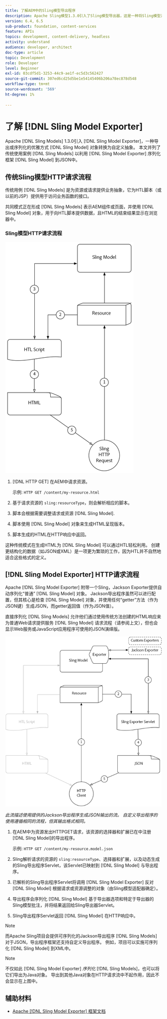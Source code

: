 ```yaml
---
title: 了解AEM中的Sling模型导出程序
description: Apache Sling模型1.3.0引入了Sling模型导出器，这是一种将Sling模型对象导出或序列化为自定义抽象的优雅方法。 本文并列了使用Sling模型填充HTL脚本的传统用例，以及利用Sling模型导出器框架将Sling模型序列化为JSON。
version: 6.4, 6.5
sub-product: foundation, content-services
feature: APIs
topics: development, content-delivery, headless
activity: understand
audience: developer, architect
doc-type: article
topic: Development
role: Developer
level: Beginner
exl-id: 03cdf5d1-3253-44c9-ae1f-ec5d3c562427
source-git-commit: 307ed6cd25d5be1e54145406b206a78ec878d548
workflow-type: tm+mt
source-wordcount: '569'
ht-degree: 1%

---
```


# 了解 [!DNL Sling Model Exporter]

Apache [!DNL Sling Models] 1.3.0引入 [!DNL Sling Model Exporter]，一种导出或序列化的优雅方式 [!DNL Sling Model] 对象转换为自定义抽象。 本文并列了传统使用案例 [!DNL Sling Models] 以利用 [!DNL Sling Model Exporter] 序列化框架 [!DNL Sling Model] 到JSON中。

## 传统Sling模型HTTP请求流程

传统用例 [!DNL Sling Models] 是为资源或请求提供业务抽象，它为HTL脚本（或以前的JSP）提供用于访问业务函数的接口。

共同模式正在形成 [!DNL Sling Models] 表示AEM组件或页面，并使用 [!DNL Sling Model] 对象，用于向HTL脚本提供数据，且HTML的结束结果显示在浏览器中。

### Sling模型HTTP请求流程

![Sling模型请求流](./assets/understand-sling-model-exporter/sling-model-request-flow.png)

1. [!DNL HTTP GET] 在AEM中请求资源。

   示例: `HTTP GET /content/my-resource.html`

1. 基于请求资源的 `sling:resourceType`，则会解析相应的脚本。

1. 脚本会根据需要调整请求或资源 [!DNL Sling Model].

1. 脚本使用 [!DNL Sling Model] 对象来生成HTML呈现版本。

1. 脚本生成的HTML在HTTP响应中返回。

这种传统模式在生成HTML为 [!DNL Sling Model] 可以通过HTL轻松利用。 创建更结构化的数据（如JSON或XML）是一项更为繁琐的工作，因为HTL并不自然地适合这些格式的定义。

## [!DNL Sling Model Exporter] HTTP请求流程

Apache [!DNL Sling Model Exporter] 附带一个Sling，Jackson Exporter提供自动序列化“普通” [!DNL Sling Model] 对象。 Jackson导出程序虽然可以进行配置，但其核心是检查 [!DNL Sling Model] 对象，并使用任何“getter”方法（作为JSON键）生成JSON，而getter返回值（作为JSON值）。

直接序列化 [!DNL Sling Models] 允许他们通过使用传统方法创建的HTML响应来为普通Web请求提供服务 [!DNL Sling Model] 请求流程（请参阅上文），但也会显示Web服务或JavaScript应用程序可使用的JSON演绎版。

![Sling模型导出程序HTTP请求流程](./assets/understand-sling-model-exporter/sling-model-exporter-request-flow.png)

*此流描述使用提供的Jackson导出程序生成JSON输出的流。 自定义导出程序的使用遵循相同的流程，但其输出格式相同。*

1. 在AEM中为资源发出HTTPGET请求，该资源的选择器和扩展已在中注册 [!DNL Sling Model]的导出程序。

   示例: `HTTP GET /content/my-resource.model.json`

1. Sling解析请求的资源的 `sling:resourceType`、选择器和扩展，以及动态生成的Sling导出程序Servlet，该Servlet已映射到 [!DNL Sling Model] 与导出程序。
1. 已解析的Sling导出程序Servlet将调用 [!DNL Sling Model Exporter] 反对 [!DNL Sling Model] 根据请求或资源调整的对象（由Sling模型适配器确定）。
1. 导出程序会序列化 [!DNL Sling Model] 基于导出器选项和特定于导出器的Sling模型批注，并将结果返回给Sling导出器Servlet。
1. Sling导出程序Servlet返回 [!DNL Sling Model] 在HTTP响应中。

>[!NOTE]
>
>而Apache Sling项目会提供可序列化的Jackson导出程序 [!DNL Sling Models] 对于JSON，导出程序框架还支持自定义导出程序。 例如，项目可以实施可序列化 [!DNL Sling Model] 到XML中。

>[!NOTE]
>
>不仅如此 [!DNL Sling Model Exporter] *序列化* [!DNL Sling Models]，也可以将它们导出为Java对象。 导出到其他Java对象在HTTP请求流中不起作用，因此不会显示在上图中。

## 辅助材料

* [Apache [!DNL Sling Model Exporter] 框架文档](https://sling.apache.org/documentation/bundles/models.html#exporter-framework-since-130)
